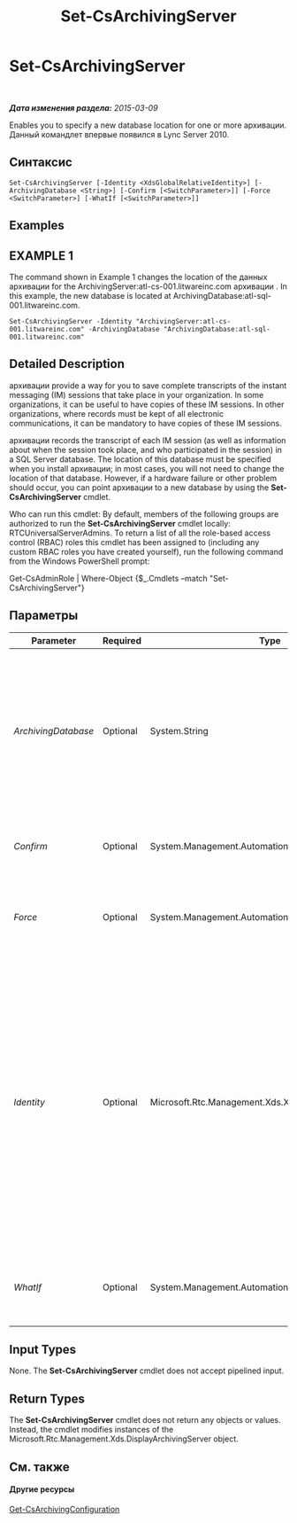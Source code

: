 ﻿---
title: Set-CsArchivingServer
TOCTitle: Set-CsArchivingServer
ms:assetid: d4e51c14-34a6-4134-bb71-87bc2f11092d
ms:mtpsurl: https://technet.microsoft.com/ru-ru/library/Gg398923(v=OCS.15)
ms:contentKeyID: 49311294
ms.date: 05/19/2016
mtps_version: v=OCS.15
ms.translationtype: HT
---

# Set-CsArchivingServer

 

_**Дата изменения раздела:** 2015-03-09_

Enables you to specify a new database location for one or more архивации. Данный командлет впервые появился в Lync Server 2010.

## Синтаксис

    Set-CsArchivingServer [-Identity <XdsGlobalRelativeIdentity>] [-ArchivingDatabase <String>] [-Confirm [<SwitchParameter>]] [-Force <SwitchParameter>] [-WhatIf [<SwitchParameter>]]

## Examples

## EXAMPLE 1

The command shown in Example 1 changes the location of the данных архивации for the ArchivingServer:atl-cs-001.litwareinc.com архивации . In this example, the new database is located at ArchivingDatabase:atl-sql-001.litwareinc.com.

    Set-CsArchivingServer -Identity "ArchivingServer:atl-cs-001.litwareinc.com" -ArchivingDatabase "ArchivingDatabase:atl-sql-001.litwareinc.com"

## Detailed Description

архивации provide a way for you to save complete transcripts of the instant messaging (IM) sessions that take place in your organization. In some organizations, it can be useful to have copies of these IM sessions. In other organizations, where records must be kept of all electronic communications, it can be mandatory to have copies of these IM sessions.

архивации records the transcript of each IM session (as well as information about when the session took place, and who participated in the session) in a SQL Server database. The location of this database must be specified when you install архивации; in most cases, you will not need to change the location of that database. However, if a hardware failure or other problem should occur, you can point архивации to a new database by using the **Set-CsArchivingServer** cmdlet.

Who can run this cmdlet: By default, members of the following groups are authorized to run the **Set-CsArchivingServer** cmdlet locally: RTCUniversalServerAdmins. To return a list of all the role-based access control (RBAC) roles this cmdlet has been assigned to (including any custom RBAC roles you have created yourself), run the following command from the Windows PowerShell prompt:

Get-CsAdminRole | Where-Object {$\_.Cmdlets –match "Set-CsArchivingServer"}

## Параметры


<table>
<colgroup>
<col style="width: 25%" />
<col style="width: 25%" />
<col style="width: 25%" />
<col style="width: 25%" />
</colgroup>
<thead>
<tr class="header">
<th>Parameter</th>
<th>Required</th>
<th>Type</th>
<th>Description</th>
</tr>
</thead>
<tbody>
<tr class="odd">
<td><p><em>ArchivingDatabase</em></p></td>
<td><p>Optional</p></td>
<td><p>System.String</p></td>
<td><p>Service location where the new данных архивации is located. For example: -ArchivingDatabase ArchivingDatabase:atl-sql-001.litwareinc.com. Make sure you use the service location and not the SQL Server path when specifying the database location.</p></td>
</tr>
<tr class="even">
<td><p><em>Confirm</em></p></td>
<td><p>Optional</p></td>
<td><p>System.Management.Automation.SwitchParameter</p></td>
<td><p>Запрашивает подтверждение перед выполнением команды.</p></td>
</tr>
<tr class="odd">
<td><p><em>Force</em></p></td>
<td><p>Optional</p></td>
<td><p>System.Management.Automation.SwitchParameter</p></td>
<td><p>Suppresses the display of any non-fatal error message that might occur when running the command.</p></td>
</tr>
<tr class="even">
<td><p><em>Identity</em></p></td>
<td><p>Optional</p></td>
<td><p>Microsoft.Rtc.Management.Xds.XdsGlobalRelativeIdentity</p></td>
<td><p>Service location of the архивации instance to be modified. For example: -Identity ArchivingServer:atl-cs-001.litwareinc.com. You can retrieve the service location for all your Archiving servers by running this command:</p>
<p>Get-CsService –ArchivingServer | Select-Object Identity</p>
<p>Note that you can leave off the prefix &quot;ArchivingServer:&quot; when specifying an Archiving server. For example: -Identity &quot;atl-cs-001.litwareinc.com&quot;.</p>
<p></p></td>
</tr>
<tr class="odd">
<td><p><em>WhatIf</em></p></td>
<td><p>Optional</p></td>
<td><p>System.Management.Automation.SwitchParameter</p></td>
<td><p>Описывает, что произойдет при выполнении команды без реального выполнения команды.</p></td>
</tr>
</tbody>
</table>


## Input Types

None. The **Set-CsArchivingServer** cmdlet does not accept pipelined input.

## Return Types

The **Set-CsArchivingServer** cmdlet does not return any objects or values. Instead, the cmdlet modifies instances of the Microsoft.Rtc.Management.Xds.DisplayArchivingServer object.

## См. также

#### Другие ресурсы

[Get-CsArchivingConfiguration](get-csarchivingconfiguration.md)

